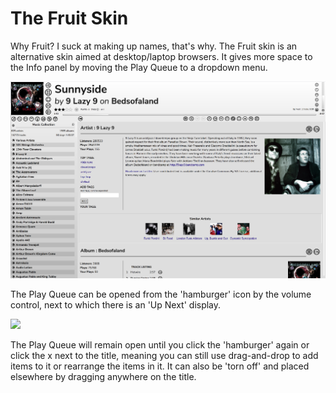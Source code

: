 # The Fruit Skin

Why Fruit? I suck at making up names, that's why. The Fruit skin is an alternative skin aimed at desktop/laptop browsers. It gives more space to the Info panel by moving the Play Queue to a dropdown menu.

![](images/fruitskin.png)

The Play Queue can be opened from the 'hamburger' icon by the volume control, next to which there is an 'Up Next' display.

![](images/fruitqueue.png)

The Play Queue will remain open until you click the 'hamburger' again or click the x next to the title, meaning you can still use drag-and-drop to add items to it or rearrange the items in it. It can also be 'torn off' and placed elsewhere by dragging anywhere on the title.
